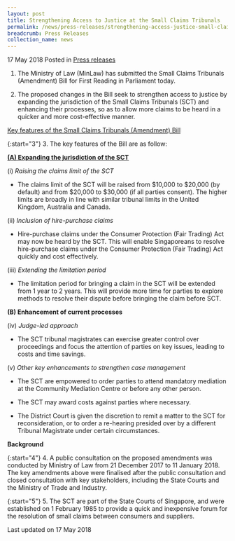 ```yaml
---
layout: post
title: Strengthening Access to Justice at the Small Claims Tribunals
permalink: /news/press-releases/strengthening-access-justice-small-claims-tribunal
breadcrumb: Press Releases
collection_name: news
---
```


17 May 2018 Posted in [Press releases](/news/press-releases)


1. The Ministry of Law (MinLaw) has submitted the Small Claims Tribunals (Amendment) Bill for First Reading in Parliament today.

2. The proposed changes in the Bill seek to strengthen access to justice by expanding the jurisdiction of the Small Claims Tribunals (SCT) and enhancing their processes, so as to allow more claims to be heard in a quicker and more cost-effective manner.



<u>Key features of the Small Claims Tribunals (Amendment) Bill</u>

{:start="3"}
3. The key features of the Bill are as follow:


**<u>(A) Expanding the jurisdiction of the SCT</u>**

(i) *Raising the claims limit of the SCT*

* The claims limit of the SCT will be raised from $10,000 to $20,000 (by default) and from $20,000 to $30,000 (if all parties consent). The higher limits are broadly in line with similar tribunal limits in the United Kingdom, Australia and Canada.

(ii) *Inclusion of hire-purchase claims*

* Hire-purchase claims under the Consumer Protection (Fair Trading) Act may now be heard by the SCT. This will enable Singaporeans to resolve hire-purchase claims under the Consumer Protection (Fair Trading) Act quickly and cost effectively.


(iii) *Extending the limitation period*

* The limitation period for bringing a claim in the SCT will be extended from 1 year to 2 years. This will provide more time for parties to explore methods to resolve their dispute before bringing the claim before SCT.

**(B) Enhancement of current processes**

(iv) *Judge-led approach*

* The SCT tribunal magistrates can exercise greater control over proceedings and focus the attention of parties on key issues, leading to costs and time savings.

(v) *Other key enhancements to strengthen case management*

* The SCT are empowered to order parties to attend mandatory mediation at the Community Mediation Centre or before any other person.

* The SCT may award costs against parties where necessary.

* The District Court is given the discretion to remit a matter to the SCT for reconsideration, or to order a re-hearing presided over by a different Tribunal Magistrate under certain circumstances.

**Background**

{:start="4"}
4. A public consultation on the proposed amendments was conducted by Ministry of Law from 21 December 2017 to 11 January 2018. The key amendments above were finalised after the public consultation and closed consultation with key stakeholders, including the State Courts and the Ministry of Trade and Industry.


{:start="5"}
5. The SCT are part of the State Courts of Singapore, and were established on 1 February 1985 to provide a quick and inexpensive forum for the resolution of small claims between consumers and suppliers.


<p class="right-side-updated">Last updated on 17 May 2018</p> 
